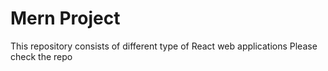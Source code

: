 # Mern Project

This repository consists of different type of React web applications
Please check the repo
